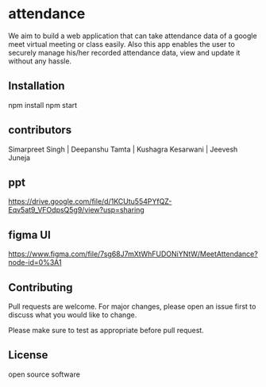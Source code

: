 # attendance 
We aim to build a web application that can take attendance data of a google meet virtual meeting or class easily. Also this app enables the user to securely manage his/her recorded attendance data, view and update it  without any hassle.


## Installation

npm install 
npm start

## contributors
 Simarpreet Singh |
 Deepanshu Tamta |
 Kushagra Kesarwani |
Jeevesh Juneja


## ppt 
https://drive.google.com/file/d/1KCUtu554PYfQZ-Eqv5at9_VFOdpsQ5g9/view?usp=sharing

## figma UI
https://www.figma.com/file/7sg68J7mXtWhFUDONiYNtW/MeetAttendance?node-id=0%3A1


## Contributing
Pull requests are welcome. For major changes, please open an issue first to discuss what you would like to change.

Please make sure to test as appropriate before pull request.

## License
open source software 
